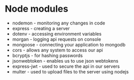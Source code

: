 # Node modules
- nodemon - monitoring any changes in code
- express - creating a server
- dotenv - accessing environment variables
- morgan - logging api requests on console
- mongoose - connecting your application to mongodb
- cors - allows any system to access our api
- bcryptjs - for hashing passwords
- jsonwebtoken - enables us to use json webtokens
- express-jwt - used to secure the api in our servers
- multer - used to upload files to the server using nodejs